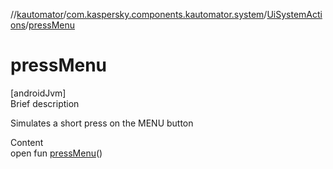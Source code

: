 //[kautomator](../../index.md)/[com.kaspersky.components.kautomator.system](../index.md)/[UiSystemActions](index.md)/[pressMenu](press-menu.md)



# pressMenu  
[androidJvm]  
Brief description  


Simulates a short press on the MENU button

  
Content  
open fun [pressMenu](press-menu.md)()  



